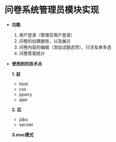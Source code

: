 # 问卷系统管理员模块实现

- **功能**

  1. 用户登录（管理员用户登录）
  2. 问卷的创建删除，以及展示
  3. 问卷内容的编辑（添加试题选项），只涉及单多选
  4. 问卷答案统计

- **使用到的技术点**

  **1. 前**

  - html
  - css
  - jquery
  - ajax

  **2. 后**

  * jdbc
  * servlet

  **3.mvc模式**